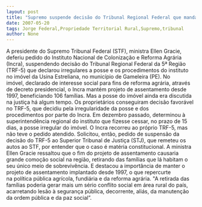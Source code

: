 ```yaml
---
layout: post
title: "Supremo suspende decisão do Tribunal Regional Federal que mandava o Incra desocupar a propriedade "
date: 2007-05-20
tags: Jorge Federal,Propriedade Territorial Rural,Supremo,tribunal
author: None
---
```

A presidente do Supremo Tribunal Federal&nbsp;(STF), ministra Ellen Gracie, deferiu pedido do Instituto Nacional de&nbsp;Coloniza&ccedil;&atilde;o e Reforma Agr&aacute;ria (Incra), suspendendo decis&atilde;o do Tribunal&nbsp;Regional Federal da 5&ordf; Regi&atilde;o (TRF-5) que declarou irregulares a posse e os&nbsp;procedimentos do instituto no im&oacute;vel da Usina Estreliana, no munic&iacute;pio&nbsp;de Gameleira (PE). 
No im&oacute;vel,&nbsp;declarado de interesse social para fins de reforma agr&aacute;ria,&nbsp;atrav&eacute;s de decreto&nbsp;presidencial,&nbsp;o Incra&nbsp;mant&eacute;m projeto de assentamento desde 1997, beneficiando 106&nbsp;fam&iacute;lias. 
Mas a posse do im&oacute;vel ainda era discutida na justi&ccedil;a h&aacute; algum tempo. Os propriet&aacute;rios conseguiram decis&atilde;o favor&aacute;vel no TRF-5, que&nbsp;decidiu pela irregularidade da posse e dos procedimentos&nbsp;por parte do Incra. 
Em dezembro passado,&nbsp;determinou &agrave; superintend&ecirc;ncia regional do&nbsp;instituto&nbsp;que fizesse&nbsp;cessar, no prazo de 15 dias, a posse&nbsp;irregular do im&oacute;vel. 
O Incra recorreu ao pr&oacute;prio TRF-5, mas n&atilde;o&nbsp;teve o pedido atendido. Solicitou, ent&atilde;o, pedido de suspens&atilde;o da decis&atilde;o do TRF-5 ao Superior Tribunal de Justi&ccedil;a (STJ), que&nbsp;remeteu os autos ao STF, por entender que o caso &eacute; mat&eacute;ria constitucional. 
A ministra Ellen Gracie ressaltou que o fim do&nbsp;projeto de assentamento causaria grande como&ccedil;&atilde;o social na&nbsp;regi&atilde;o, retirando das fam&iacute;lias que l&aacute; habitam o seu &uacute;nico meio de&nbsp;sobreviv&ecirc;ncia. E destacou a import&acirc;ncia de manter&nbsp;o projeto de assentamento implantado desde 1997, o que repercurte na&nbsp;pol&iacute;tica p&uacute;blica agr&iacute;cola, fundi&aacute;ria e da&nbsp;reforma agr&aacute;ria.
&quot;A retirada das fam&iacute;lias&nbsp;poderia gerar mais um s&eacute;rio conflito social&nbsp;em &aacute;rea rural do pa&iacute;s, acarretando les&atilde;o&nbsp;&agrave;&nbsp;seguran&ccedil;a p&uacute;blica, decorrente, ali&aacute;s, da&nbsp;manuten&ccedil;&atilde;o da ordem p&uacute;blica e da paz social&rdquo;. 